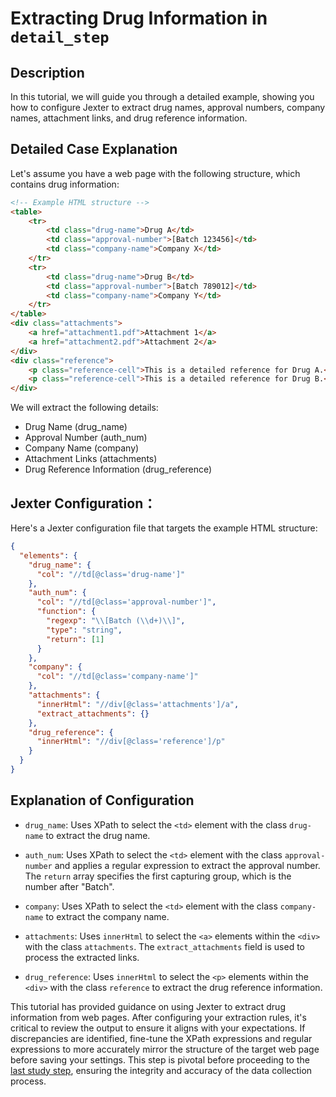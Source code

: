 
 # Extracting Drug Information in `detail_step `

## Description

In this tutorial,  we will guide you through a detailed example, showing you how to configure Jexter to extract drug names, approval numbers, company names, attachment links, and drug reference information.

## Detailed Case Explanation

Let's assume you have a web page with the following structure, which contains drug information:

```html
<!-- Example HTML structure -->
<table>
    <tr>
        <td class="drug-name">Drug A</td>
        <td class="approval-number">[Batch 123456]</td>
        <td class="company-name">Company X</td>
    </tr>
    <tr>
        <td class="drug-name">Drug B</td>
        <td class="approval-number">[Batch 789012]</td>
        <td class="company-name">Company Y</td>
    </tr>
</table>
<div class="attachments">
    <a href="attachment1.pdf">Attachment 1</a>
    <a href="attachment2.pdf">Attachment 2</a>
</div>
<div class="reference">
    <p class="reference-cell">This is a detailed reference for Drug A.</p>
    <p class="reference-cell">This is a detailed reference for Drug B.</p>
</div>
```

We will extract the following details:

- Drug Name (drug_name)
- Approval Number (auth_num)
- Company Name (company)
- Attachment Links (attachments)
- Drug Reference Information (drug_reference)

## Jexter Configuration：

Here's a Jexter configuration file that targets the example HTML structure:

```json
{
  "elements": {
    "drug_name": {
      "col": "//td[@class='drug-name']"
    },
    "auth_num": {
      "col": "//td[@class='approval-number']",
      "function": {
        "regexp": "\\[Batch (\\d+)\\]",
        "type": "string",
        "return": [1]
      }
    },
    "company": {
      "col": "//td[@class='company-name']"
    },
    "attachments": {
      "innerHtml": "//div[@class='attachments']/a",
      "extract_attachments": {}
    },
    "drug_reference": {
      "innerHtml": "//div[@class='reference']/p"
    }
  }
}
```

## Explanation of Configuration

- `drug_name`: Uses XPath to select the `<td>` element with the class `drug-name` to extract the drug name.

- `auth_num`: Uses XPath to select the `<td>` element with the class `approval-number` and applies a regular expression to extract the approval number. The `return` array specifies the first capturing group, which is the number after "Batch".

- `company`: Uses XPath to select the `<td>` element with the class `company-name` to extract the company name.

- `attachments`: Uses `innerHtml` to select the `<a>` elements within the `<div>` with the class `attachments`. The `extract_attachments` field is used to process the extracted links.

- `drug_reference`: Uses `innerHtml` to select the `<p>` elements within the `<div>` with the class `reference` to extract the drug reference information.





This tutorial has provided guidance on using Jexter to extract drug information from web pages. After configuring your extraction rules, it's critical to review the output to ensure it aligns with your expectations. If discrepancies are identified,  fine-tune the XPath expressions and regular expressions to more accurately mirror the structure of the target web page before saving your settings. This step is pivotal before proceeding to the [last study step](https://github.com/HzaCode/DP2-for-Beginners/blob/main/Study%EF%BC%9A%20attachment_step.md), ensuring the integrity and accuracy of the data collection process.
